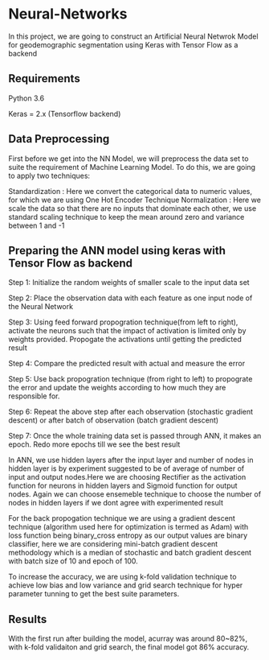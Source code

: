 # Neural-Networks

In this project, we are going to construct an Artificial Neural Netwrok Model for geodemographic segmentation using Keras with Tensor Flow as a backend

## Requirements
Python 3.6

Keras = 2.x (Tensorflow backend)


## Data Preprocessing

First before we get into the NN Model, we will preprocess the data set to suite the requirement of Machine Learning Model. To do this, we are going to apply two techniques:

Standardization : Here we convert the categorical data to numeric values, for which we are using One Hot Encoder Technique
Normalization : Here we scale the data so that there are no inputs that dominate each other, we use standard scaling technique to keep the mean around zero and variance between 1 and -1

## Preparing the ANN model using keras with Tensor Flow as backend 

  Step 1: Initialize the random weights of smaller scale to the input data set
  
  Step 2: Place the observation data with each feature as one input node of the Neural Network
  
  Step 3: Using feed forward propogration technique(from left to right), activate the neurons such that the impact of activation is limited only by weights provided. Propogate the activations until getting the predicted result
  
  Step 4: Compare the predicted result with actual and measure the error
  
  Step 5: Use back propogration technique (from right to left) to propograte the error and update the weights according to how much they are responsible for.
  
  Step 6: Repeat the above step after each observation (stochastic gradient descent) or after batch of observation (batch gradient descent) 
  
  Step 7: Once the whole training data set is passed through ANN, it makes an epoch. Redo more epochs till we see the best result
  
  In ANN, we use hidden layers after the input layer and number of nodes in hidden layer is by experiment suggested to be of average of number of input and output nodes.Here we are choosing Rectifier as the activation function for neurons in hidden layers and Sigmoid function for output nodes.
  Again we can choose ensemeble technique to choose the number of nodes in hidden layers if we dont agree with experimented result
 
 For the back propogation technique we are using a  gradient descent  technique (algorithm used here for optimization is termed as Adam) with loss function being binary_cross entropy as our output values are binary classifier, here we are considering mini-batch gradient descent methodology which is a median of stochastic and batch gradient descent with batch size of 10 and epoch of 100.
 
 To increase the accuracy, we are using k-fold validation technique to achieve low bias and low variance and grid search technique for hyper parameter tunning to get the best suite parameters.
 
 ## Results
 
 With the first run after building the model, acurray was around 80~82%, with k-fold validaiton and grid search, the final model got 86% accuracy.

